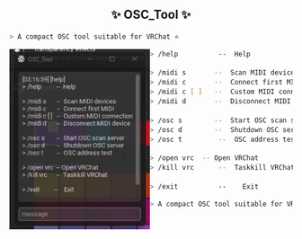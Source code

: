 <h2 align="center"> ✨ OSC_Tool ✨ </h2>

```zsh
> A compact OSC tool suitable for VRChat ⭐
```

<img align="left" src="img/OSC_X.gif" width="250px"/>

```zsh
> /help          --  Help

> /midi s       --  Scan MIDI devices
> /midi c       --  Connect first MIDI
> /midi c [ ]   --  Custom MIDI connection
> /midi d       --  Disconnect MIDI device

> /osc s        --  Start OSC scan server
> /osc d        --  Shutdown OSC server
> /osc t         --  OSC address test

> /open vrc  -- Open VRChat
> /kill vrc      --  Taskkill VRChat

> /exit          --    Exit
```

```zsh
> A compact OSC tool suitable for VRChat ⭐
```
